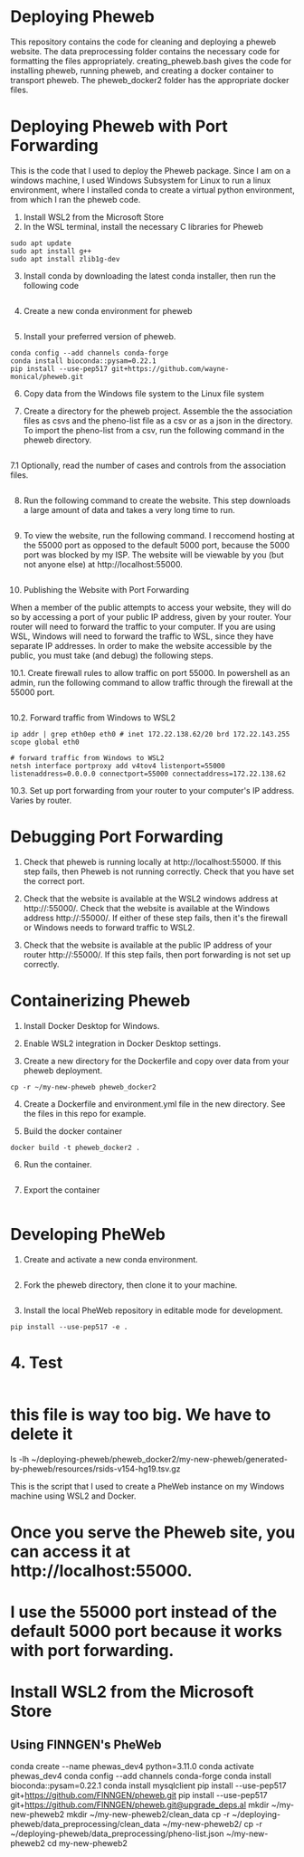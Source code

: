 # Deploying Pheweb

This repository contains the code for cleaning and deploying a pheweb website. The data preprocessing folder contains the necessary code for formatting the files appropriately. creating_pheweb.bash gives the code for installing pheweb, running pheweb, and creating a docker container to transport pheweb. The pheweb_docker2 folder has the appropriate docker files. 


# Deploying Pheweb with Port Forwarding

This is the code that I used to deploy the Pheweb package. Since I am on a windows machine, I used Windows Subsystem for Linux to run a linux environment, where I installed conda to create a virtual python environment, from which I ran the pheweb code. 

1. Install WSL2 from the Microsoft Store
2. In the WSL terminal, install the necessary C libraries for Pheweb

```
sudo apt update
sudo apt install g++
sudo apt install zlib1g-dev 
```

3. Install conda by downloading the latest conda installer, then run the following code

```bash Miniconda3-latest-Linux-x86_64.sh 
```

4. Create a new conda environment for pheweb

```conda create --name phewas_dev2 python=3.10.0 
```

5. Install your preferred version of pheweb. 

```conda activate phewas_dev2
conda config --add channels conda-forge
conda install bioconda::pysam=0.22.1
pip install --use-pep517 git+https://github.com/wayne-monical/pheweb.git 
```


6. Copy data from the Windows file system to the Linux file system

7. Create a directory for the pheweb project. Assemble the the association files as csvs and the pheno-list file as a csv or as a json in the directory. To import the pheno-list from a csv, run the following command in the pheweb directory.

```pheweb phenolist import-phenolist pheno-list.csv
```


7.1 Optionally, read the number of cases and controls from the association files.

```pheweb phenolist read-info-from-association-files
```

8. Run the following command to create the website. This step downloads a large amount of data and takes a very long time to run. 

```pheweb process
```

9. To view the website, run the following command. I reccomend hosting at the 55000 port as opposed to the default 5000 port, because the 5000 port was blocked by my ISP. The website will be viewable by you (but not anyone else) at http://localhost:55000.

```pheweb serve --host 0.0.0.0 --port 55000
```

10. Publishing the Website with Port Forwarding

When a member of the public attempts to access your website, they will do so by accessing a port of your public IP address, given by your router. Your router will need to forward the traffic to your computer. If you are using WSL, Windows will need to forward the traffic to WSL, since they have separate IP addresses. In order to make the website accessible by the public, you must take (and debug) the following steps. 

10.1. Create firewall rules to allow traffic on port 55000. In powershell as an admin, run the following command to allow traffic through the firewall at the 55000 port. 

```New-NetFirewallRule -DisplayName "Allow PheWeb 55000" -Direction Inbound -LocalPort 55000 -Protocol TCP -Action Allow
```

10.2. Forward traffic from Windows to WSL2

```# get your WSL2 IP address
ip addr | grep eth0ep eth0 # inet 172.22.138.62/20 brd 172.22.143.255 scope global eth0

# forward traffic from Windows to WSL2
netsh interface portproxy add v4tov4 listenport=55000 listenaddress=0.0.0.0 connectport=55000 connectaddress=172.22.138.62
```

10.3. Set up port forwarding from your router to your computer's IP address. Varies by router. 


# Debugging Port Forwarding

1. Check that pheweb is running locally at http://localhost:55000. If this step fails, then Pheweb is not running correctly. Check that you have set the correct port. 

2. Check that the website is available at the WSL2 windows address at http://<WSL2Address>:55000/. Check that the website is available at the Windows address http://<WindowsIPAddress>:55000/. If either of these step fails, then it's the firewall or Windows needs to forward traffic to WSL2.

3. Check that the website is available at the public IP address of your router http://<RouterAddress>:55000/. If this step fails, then port forwarding is not set up correctly.



# Containerizing Pheweb

1. Install Docker Desktop for Windows.

2. Enable WSL2 integration in Docker Desktop settings.

3. Create a new directory for the Dockerfile and copy over data from your pheweb deployment.

```mkdir pheweb_docker2
cp -r ~/my-new-pheweb pheweb_docker2
```

4. Create a Dockerfile and environment.yml file in the new directory. See the files in this repo for example.

5. Build the docker container

```cd pheweb_docker2
docker build -t pheweb_docker2 .
```

6. Run the container. 

```docker run -p 55000:55000 pheweb_docker2
```

7. Export the container
```docker save inspiring_cartwright -o pheweb-docker.tar
```



# Developing PheWeb

1. Create and activate a new conda environment.

```conda activate phewas_dev3
```

2. Fork the pheweb directory, then clone it to your machine. 

```git clone https://github.com/<YourGithubUsername>/pheweb
```


3.  Install the local PheWeb repository in editable mode for development.

```cd pheweb
pip install --use-pep517 -e .
```


# 4. Test

```pytest
```



# this file is way too big. We have to delete it
ls -lh ~/deploying-pheweb/pheweb_docker2/my-new-pheweb/generated-by-pheweb/resources/rsids-v154-hg19.tsv.gz

 This is the script that I used to create a PheWeb instance on my Windows machine using WSL2 and Docker.
# Once you serve the Pheweb site, you can access it at http://localhost:55000.
# I use the 55000 port instead of the default 5000 port because it works with port forwarding. 

# Install WSL2 from the Microsoft Store




## Using FINNGEN's PheWeb
conda create --name phewas_dev4 python=3.11.0
conda activate phewas_dev4
conda config --add channels conda-forge
conda install bioconda::pysam=0.22.1
conda install mysqlclient 
pip install --use-pep517 git+https://github.com/FINNGEN/pheweb.git
pip install --use-pep517 git+https://github.com/FINNGEN/pheweb.git@upgrade_deps.al
mkdir ~/my-new-pheweb2
mkdir ~/my-new-pheweb2/clean_data
cp -r ~/deploying-pheweb/data_preprocessing/clean_data ~/my-new-pheweb2/
cp -r ~/deploying-pheweb/data_preprocessing/pheno-list.json ~/my-new-pheweb2
cd my-new-pheweb2

